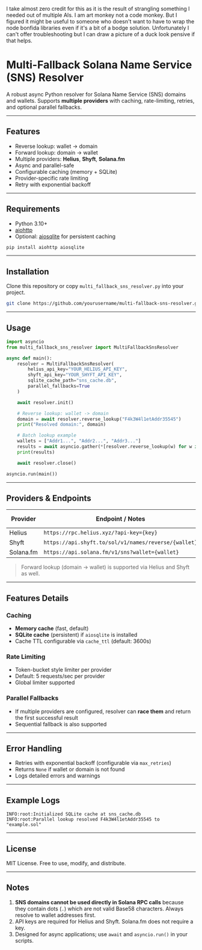 I take almost zero credit for this as it is the result of strangling something I needed out of multiple AIs. I am art monkey not a code monkey. But I figured it might be useful to someone who doesn't want to have to wrap the node bonfida libraries even if it's a bit of a bodge solution. Unfortunately I can't offer troubleshooting but I can draw a picture of a duck look pensive if that helps. 

# Multi-Fallback Solana Name Service (SNS) Resolver

A robust async Python resolver for Solana Name Service (SNS) domains and wallets.
Supports **multiple providers** with caching, rate-limiting, retries, and optional parallel fallbacks.

---

## Features

* Reverse lookup: wallet → domain
* Forward lookup: domain → wallet
* Multiple providers: **Helius**, **Shyft**, **Solana.fm**
* Async and parallel-safe
* Configurable caching (memory + SQLite)
* Provider-specific rate limiting
* Retry with exponential backoff

---

## Requirements

* Python 3.10+
* [aiohttp](https://pypi.org/project/aiohttp/)
* Optional: [aiosqlite](https://pypi.org/project/aiosqlite/) for persistent caching

```bash
pip install aiohttp aiosqlite
```

---

## Installation

Clone this repository or copy `multi_fallback_sns_resolver.py` into your project.

```bash
git clone https://github.com/yourusername/multi-fallback-sns-resolver.git
```

---

## Usage

```python
import asyncio
from multi_fallback_sns_resolver import MultiFallbackSnsResolver

async def main():
    resolver = MultiFallbackSnsResolver(
        helius_api_key="YOUR_HELIUS_API_KEY",
        shyft_api_key="YOUR_SHYFT_API_KEY",
        sqlite_cache_path="sns_cache.db",
        parallel_fallbacks=True
    )

    await resolver.init()

    # Reverse lookup: wallet -> domain
    domain = await resolver.reverse_lookup("F4k3W4l1etAddr35545")
    print("Resolved domain:", domain)

    # Batch lookup example
    wallets = ["Addr1...", "Addr2...", "Addr3..."]
    results = await asyncio.gather(*[resolver.reverse_lookup(w) for w in wallets])
    print(results)

    await resolver.close()

asyncio.run(main())
```

---

## Providers & Endpoints

| Provider  | Endpoint / Notes                                     | Requires API Key |
| --------- | ---------------------------------------------------- | ---------------- |
| Helius    | `https://rpc.helius.xyz/?api-key={key}`              | Yes              |
| Shyft     | `https://api.shyft.to/sol/v1/names/reverse/{wallet}` | Yes              |
| Solana.fm | `https://api.solana.fm/v1/sns?wallet={wallet}`       | No               |

> Forward lookup (domain → wallet) is supported via Helius and Shyft as well.

---

## Features Details

### Caching

* **Memory cache** (fast, default)
* **SQLite cache** (persistent) if `aiosqlite` is installed
* Cache TTL configurable via `cache_ttl` (default: 3600s)

### Rate Limiting

* Token-bucket style limiter per provider
* Default: 5 requests/sec per provider
* Global limiter supported

### Parallel Fallbacks

* If multiple providers are configured, resolver can **race them** and return the first successful result
* Sequential fallback is also supported

---

## Error Handling

* Retries with exponential backoff (configurable via `max_retries`)
* Returns `None` if wallet or domain is not found
* Logs detailed errors and warnings

---

## Example Logs

```text
INFO:root:Initialized SQLite cache at sns_cache.db
INFO:root:Parallel lookup resolved F4k3W4l1etAddr35545 to "example.sol"
```

---

## License

MIT License. Free to use, modify, and distribute.

---

## Notes

1. **SNS domains cannot be used directly in Solana RPC calls** because they contain dots (`.`) which are not valid Base58 characters. Always resolve to wallet addresses first.
2. API keys are required for Helius and Shyft. Solana.fm does not require a key.
3. Designed for async applications; use `await` and `asyncio.run()` in your scripts.
